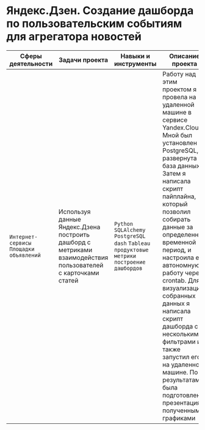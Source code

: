 # Яндекс.Дзен. Создание дашборда по пользовательским событиям для агрегатора новостей

Сферы деятельности | Задачи проекта                                  | Навыки и инструменты         |Описание проекта                                                  |
------------------ | ------------------------------------------------|------------------------------|------------------------------------------------------------------|
`Интернет-сервисы` `Площадки объявлений`| Используя данные Яндекс.Дзена построить дашборд с метриками взаимодействия пользователей с карточками статей| `Python` `SQLAlchemy` `PostgreSQL` `dash` `Tableau` `продуктовые метрики` `построение дашбордов` |Работу над этим проектом я провела на удаленной машине в сервисе Yandex.Cloud. Мной был установлен PostgreSQL, развернута база данных. Затем я написала скрипт пайплайна, который позволил собирать данные за определенный временной период, и настроила его автономную работу через crontab. Для визуализации собранных данных я написала скрипт дашборда с несколькими фильтрами и также запустил его на удаленной машине. По результатам была подготовлена презентация с полученными графиками|
